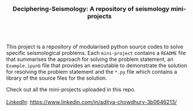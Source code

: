 ### <p style="text-align: center;">Deciphering-Seismology: A repository of seismology mini-projects</p>
<br>
<br>

This project is a repository of modularised python source codes to solve specific seismological problems. Each `mini-project` contains a `README` file that summarises the approach for solving the problem statement, an `Example.ipynb` file that provides an executable to demonstrate the solution for resolving the problem statement and the `*.py` file which contains a library of the source files for the solution.
<br>

Check out all the mini-projects uploaded in this repo.
<br>
<br>
<u>*LinkedIn*</u>: https://www.linkedin.com/in/aditya-chowdhury-3b0646213/
